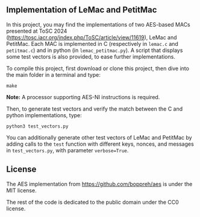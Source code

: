 Implementation of LeMac and PetitMac
------------------------------------

In this project, you may find the implementations of two AES-based MACs presented at ToSC 2024 (https://tosc.iacr.org/index.php/ToSC/article/view/11619), LeMac and PetitMac. Each MAC is implemented in C (respectively in `lemac.c` and `petitmac.c`) and in python (in `lemac_petitmac.py`). A script that displays some test vectors is also provided, to ease further implementations.

To compile this project, first download or clone this project, then dive into the main folder in a terminal and type:

```
make
```

**Note:** A processor supporting AES-NI instructions is required.

Then, to generate test vectors and verify the match between the C and python implementations, type:

```
python3 test_vectors.py
```

You can additionally generate other test vectors of LeMac and PetitMac
by adding calls to the `test` function with different keys, nonces, and
messages in `test_vectors.py`, with parameter `verbose=True`.


License
-------

The AES implementation from https://github.com/boppreh/aes is under the
MIT license.

The rest of the code is dedicated to the public domain under the CC0 license.
